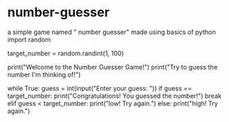 # number-guesser
a simple game named " number guesser" made using basics of python
import random

target_number = random.randint(1, 100)

print("Welcome to the Number Guesser Game!")
print("Try to guess the number I'm thinking of!")

while True:
    guess = int(input("Enter your guess: "))
    if guess == target_number:
        print("Congratulations! You guessed the number!")
        break
    elif guess < target_number:
        print("low! Try again.")
    else:
        print("high! Try again.")


    
